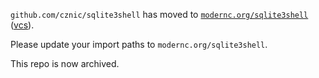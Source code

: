 `github.com/cznic/sqlite3shell` has moved to [`modernc.org/sqlite3shell`](https://godoc.org/modernc.org/sqlite3shell) ([vcs](https://gitlab.com/cznic/sqlite3shell)).

Please update your import paths to `modernc.org/sqlite3shell`.

This repo is now archived.
